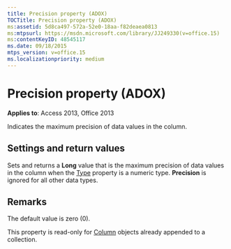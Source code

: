 ```yaml
---
title: Precision property (ADOX)
TOCTitle: Precision property (ADOX)
ms:assetid: 5d8ca497-572a-52e0-18aa-f82deaea0813
ms:mtpsurl: https://msdn.microsoft.com/library/JJ249330(v=office.15)
ms:contentKeyID: 48545117
ms.date: 09/18/2015
mtps_version: v=office.15
ms.localizationpriority: medium
---
```


# Precision property (ADOX)


**Applies to**: Access 2013, Office 2013

Indicates the maximum precision of data values in the column.

## Settings and return values

Sets and returns a **Long** value that is the maximum precision of data values in the column when the [Type](/office/vba/access/concepts/miscellaneous/type-property-columnadox) property is a numeric type. **Precision** is ignored for all other data types.

## Remarks

The default value is zero (0).

This property is read-only for [Column](column-object-adox.md) objects already appended to a collection.

